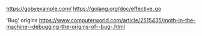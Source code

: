 https://gobyexample.com/
https://golang.org/doc/effective_go

'Bug' origins
https://www.computerworld.com/article/2515435/moth-in-the-machine--debugging-the-origins-of--bug-.html
